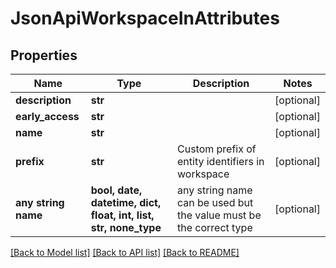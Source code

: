 # JsonApiWorkspaceInAttributes


## Properties
Name | Type | Description | Notes
------------ | ------------- | ------------- | -------------
**description** | **str** |  | [optional] 
**early_access** | **str** |  | [optional] 
**name** | **str** |  | [optional] 
**prefix** | **str** | Custom prefix of entity identifiers in workspace | [optional] 
**any string name** | **bool, date, datetime, dict, float, int, list, str, none_type** | any string name can be used but the value must be the correct type | [optional]

[[Back to Model list]](../README.md#documentation-for-models) [[Back to API list]](../README.md#documentation-for-api-endpoints) [[Back to README]](../README.md)


